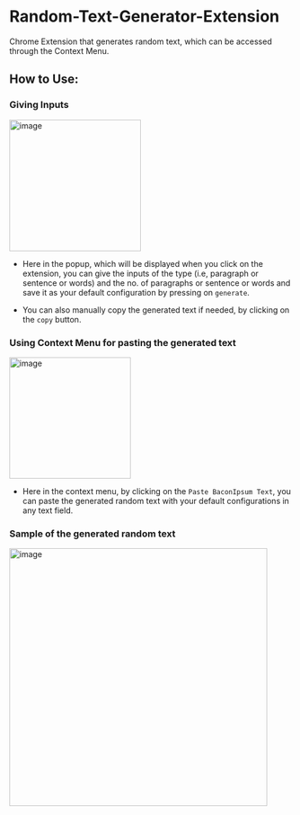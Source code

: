# Random-Text-Generator-Extension
Chrome Extension that generates random text, which can be accessed through the Context Menu.

## How to Use:
### Giving Inputs
<img width="234" alt="image" src="https://user-images.githubusercontent.com/84705336/163727498-b88d9b36-c89a-48ea-8ce1-60b788dea162.png">

- Here in the popup, which will be displayed when you click on the extension, you can give the inputs of the type (i.e, paragraph or sentence or words) and the no. of paragraphs or sentence or words and save it as your default configuration by pressing on `generate`.

- You can also manually copy the generated text if needed, by clicking on the `copy` button.
### Using Context Menu for pasting the generated text
<img width="216" alt="image" src="https://user-images.githubusercontent.com/84705336/163727699-142ebce3-77cf-4a4f-97a2-4341475e953a.png">

- Here in the context menu, by clicking on the `Paste BaconIpsum Text`, you can paste the generated random text with your default configurations in any text field.

### Sample of the generated random text
<img width="459" alt="image" src="https://user-images.githubusercontent.com/84705336/163727878-686cff62-2297-4f68-95a3-c81e1f726a7a.png">
